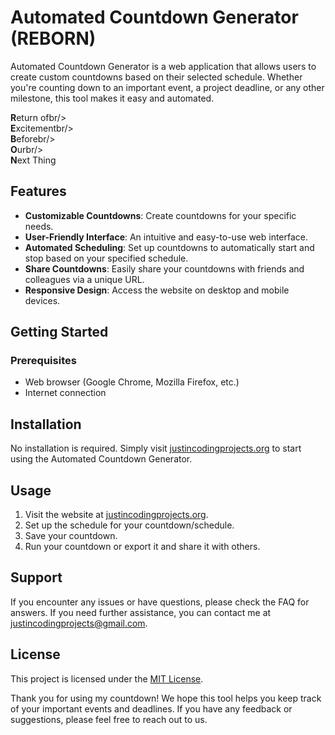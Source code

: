 # Automated Countdown Generator (REBORN)


Automated Countdown Generator is a web application that allows users to create custom countdowns based on their selected schedule. Whether you're counting down to an important event, a project deadline, or any other milestone, this tool makes it easy and automated.

**R**eturn ofbr/><br/>
**E**xcitementbr/><br/>
**B**eforebr/><br/>
**O**urbr/><br/>
**N**ext Thing

## Features
- **Customizable Countdowns**: Create countdowns for your specific needs.
- **User-Friendly Interface**: An intuitive and easy-to-use web interface.
- **Automated Scheduling**: Set up countdowns to automatically start and stop based on your specified schedule.
- **Share Countdowns**: Easily share your countdowns with friends and colleagues via a unique URL.
- **Responsive Design**: Access the website on desktop and mobile devices.
## Getting Started
### Prerequisites
- Web browser (Google Chrome, Mozilla Firefox, etc.)
- Internet connection
## Installation
No installation is required. Simply visit [justincodingprojects.org](https://justincodingprojects.org) to start using the Automated Countdown Generator.

## Usage
  1. Visit the website at [justincodingprojects.org](https://justincodingprojects.org).
  2. Set up the schedule for your countdown/schedule.
  3. Save your countdown.
  4. Run your countdown or export it and share it with others.
<!--  4. Share the unique countdown URL with others or keep it for your reference. | HAS NOT GONE TO THAT YET-->

## Support
If you encounter any issues or have questions, please check the FAQ for answers. If you need further assistance, you can contact me at [justincodingprojects@gmail.com](mailto:justincodingprojects+support@gmail.com).

## License
This project is licensed under the [MIT License](LICENSE).

Thank you for using my countdown! We hope this tool helps you keep track of your important events and deadlines. If you have any feedback or suggestions, please feel free to reach out to us.
